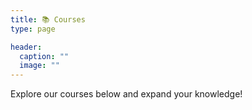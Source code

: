 ```yaml
---
title: 📚 Courses
type: page

header:
  caption: ""
  image: ""
---
```


Explore our courses below and expand your knowledge!
